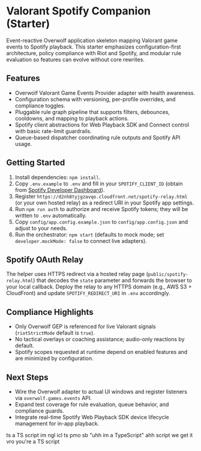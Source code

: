 # Valorant Spotify Companion (Starter)

Event-reactive Overwolf application skeleton mapping Valorant game events to Spotify playback. This starter emphasizes configuration-first architecture, policy compliance with Riot and Spotify, and modular rule evaluation so features can evolve without core rewrites.

## Features
- Overwolf Valorant Game Events Provider adapter with health awareness.
- Configuration schema with versioning, per-profile overrides, and compliance toggles.
- Pluggable rule graph pipeline that supports filters, debounces, cooldowns, and mapping to playback actions.
- Spotify client abstractions for Web Playback SDK and Connect control with basic rate-limit guardrails.
- Queue-based dispatcher coordinating rule outputs and Spotify API usage.

## Getting Started
1. Install dependencies: `npm install`.
2. Copy `.env.example` to `.env` and fill in your `SPOTIFY_CLIENT_ID` (obtain from [Spotify Developer Dashboard](https://developer.spotify.com/dashboard)).
3. Register `https://d2nh8tyjgzavqo.cloudfront.net/spotify-relay.html` (or your own hosted relay) as a redirect URI in your Spotify app settings.
4. Run `npm run auth` to authorize and receive Spotify tokens; they will be written to `.env` automatically.
5. Copy `config/app.config.example.json` to `config/app.config.json` and adjust to your needs.
6. Run the orchestrator: `npm start` (defaults to mock mode; set `developer.mockMode: false` to connect live adapters).

## Spotify OAuth Relay
The helper uses HTTPS redirect via a hosted relay page (`public/spotify-relay.html`) that decodes the `state` parameter and forwards the browser to your local callback. Deploy the relay to any HTTPS domain (e.g., AWS S3 + CloudFront) and update `SPOTIFY_REDIRECT_URI` in `.env` accordingly.

## Compliance Highlights
- Only Overwolf GEP is referenced for live Valorant signals (`riotStrictMode` default is `true`).
- No tactical overlays or coaching assistance; audio-only reactions by default.
- Spotify scopes requested at runtime depend on enabled features and are minimized by configuration.

## Next Steps
- Wire the Overwolf adapter to actual UI windows and register listeners via `overwolf.games.events` API.
- Expand test coverage for rule evaluation, queue behavior, and compliance guards.
- Integrate real-time Spotify Web Playback SDK device lifecycle management for in-app playback.


ts a TS script im ngl icl ts pmo sb 
"uhh im a TypeScript" ahh script
we get it vro you're a TS script
